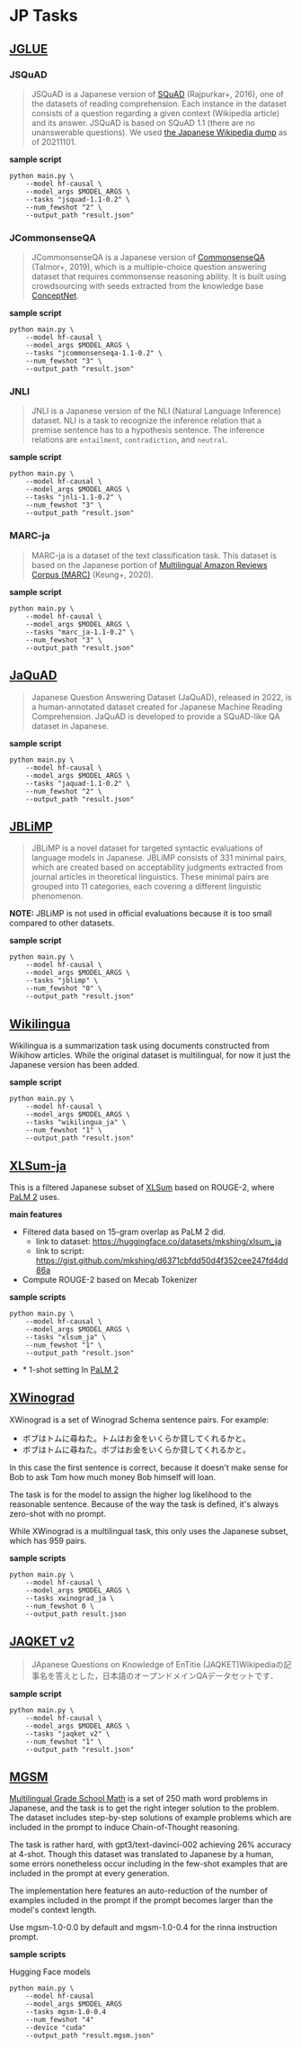 
# JP Tasks 

## [JGLUE](https://github.com/yahoojapan/JGLUE)
### JSQuAD
> JSQuAD is a Japanese version of [SQuAD](https://rajpurkar.github.io/SQuAD-explorer/) (Rajpurkar+, 2016), one of the datasets of reading comprehension.
Each instance in the dataset consists of a question regarding a given context (Wikipedia article) and its answer. JSQuAD is based on SQuAD 1.1 (there are no unanswerable questions). We used [the Japanese Wikipedia dump](https://dumps.wikimedia.org/jawiki/) as of 20211101.

**sample script**
```
python main.py \
    --model hf-causal \
    --model_args $MODEL_ARGS \
    --tasks "jsquad-1.1-0.2" \
    --num_fewshot "2" \
    --output_path "result.json"
```

### JCommonsenseQA
> JCommonsenseQA is a Japanese version of [CommonsenseQA](https://www.tau-nlp.org/commonsenseqa) (Talmor+, 2019), which is a multiple-choice question answering dataset that requires commonsense reasoning ability. It is built using crowdsourcing with seeds extracted from the knowledge base [ConceptNet](https://conceptnet.io/).

**sample script**
```
python main.py \
    --model hf-causal \
    --model_args $MODEL_ARGS \
    --tasks "jcommonsenseqa-1.1-0.2" \
    --num_fewshot "3" \
    --output_path "result.json"
```

### JNLI
> JNLI is a Japanese version of the NLI (Natural Language Inference) dataset. NLI is a task to recognize the inference relation that a premise sentence has to a hypothesis sentence. The inference relations are `entailment`, `contradiction`, and `neutral`.

**sample script**
```
python main.py \
    --model hf-causal \
    --model_args $MODEL_ARGS \
    --tasks "jnli-1.1-0.2" \
    --num_fewshot "3" \
    --output_path "result.json"
```

### MARC-ja
> MARC-ja is a dataset of the text classification task. This dataset is based on the Japanese portion of [Multilingual Amazon Reviews Corpus (MARC)](https://docs.opendata.aws/amazon-reviews-ml/readme.html) (Keung+, 2020).

**sample script**
```
python main.py \
    --model hf-causal \
    --model_args $MODEL_ARGS \
    --tasks "marc_ja-1.1-0.2" \
    --num_fewshot "3" \
    --output_path "result.json"
```

## [JaQuAD](https://huggingface.co/datasets/SkelterLabsInc/JaQuAD)

> Japanese Question Answering Dataset (JaQuAD), released in 2022, is a human-annotated dataset created for Japanese Machine Reading Comprehension. JaQuAD is developed to provide a SQuAD-like QA dataset in Japanese. 

**sample script**
```
python main.py \
    --model hf-causal \
    --model_args $MODEL_ARGS \
    --tasks "jaquad-1.1-0.2" \
    --num_fewshot "2" \
    --output_path "result.json"
```

## [JBLiMP](https://github.com/osekilab/JBLiMP)

> JBLiMP is a novel dataset for targeted syntactic evaluations of language models in Japanese. JBLiMP consists of 331 minimal pairs, which are created based on acceptability judgments extracted from journal articles in theoretical linguistics. These minimal pairs are grouped into 11 categories, each covering a different linguistic phenomenon.

**NOTE:** JBLiMP is not used in official evaluations because it is too small compared to other datasets.

**sample script**
```
python main.py \
    --model hf-causal \
    --model_args $MODEL_ARGS \
    --tasks "jblimp" \
    --num_fewshot "0" \
    --output_path "result.json"
```

## [Wikilingua](https://github.com/esdurmus/Wikilingua)

Wikilingua is a summarization task using documents constructed from Wikihow articles. While the original dataset is multilingual, for now it just the Japanese version has been added.

**sample script**

```
python main.py \
    --model hf-causal \
    --model_args $MODEL_ARGS \
    --tasks "wikilingua_ja" \
    --num_fewshot "1" \
    --output_path "result.json"
```

## [XLSum-ja](https://huggingface.co/datasets/csebuetnlp/xlsum)
This is a filtered Japanese subset of [XLSum](https://huggingface.co/datasets/csebuetnlp/xlsum) based on ROUGE-2, where [PaLM 2](https://arxiv.org/abs/2305.10403) uses. 

**main features**
- Filtered data based on 15-gram overlap as PaLM 2 did.
  - link to dataset: https://huggingface.co/datasets/mkshing/xlsum_ja
  - link to script: https://gist.github.com/mkshing/d6371cbfdd50d4f352cee247fd4dd86a
- Compute ROUGE-2 based on Mecab Tokenizer

**sample scripts**

```
python main.py \
    --model hf-causal \
    --model_args $MODEL_ARGS \
    --tasks "xlsum_ja" \
    --num_fewshot "1" \
    --output_path "result.json"
```

* \* 1-shot setting In [PaLM 2](https://arxiv.org/abs/2305.10403)

## [XWinograd](https://huggingface.co/datasets/Muennighoff/xwinograd)

XWinograd is a set of Winograd Schema sentence pairs. For example:

- ボブはトムに尋ねた。トムはお金をいくらか貸してくれるかと。
- ボブはトムに尋ねた。ボブはお金をいくらか貸してくれるかと。

In this case the first sentence is correct, because it doesn't make sense for Bob to ask Tom how much money Bob himself will loan.

The task is for the model to assign the higher log likelihood to the reasonable sentence. Because of the way the task is defined, it's always zero-shot with no prompt.

While XWinograd is a multilingual task, this only uses the Japanese subset, which has 959 pairs.

**sample scripts**

```
python main.py \
    --model hf-causal \
    --model_args $MODEL_ARGS \
    --tasks xwinograd_ja \
    --num_fewshot 0 \
    --output_path result.json
```

## [JAQKET v2](https://www.nlp.ecei.tohoku.ac.jp/projects/jaqket/)

>  JApanese Questions on Knowledge of EnTitie (JAQKET)Wikipediaの記事名を答えとした，日本語のオープンドメインQAデータセットです．

**sample script**

```
python main.py \
    --model hf-causal \
    --model_args $MODEL_ARGS \
    --tasks "jaqket_v2" \
    --num_fewshot "1" \
    --output_path "result.json"
```

## [MGSM](https://huggingface.co/datasets/juletxara/mgsm)

[Multilingual Grade School Math](https://arxiv.org/pdf/2210.03057.pdf) is a set of 250 math word problems in Japanese, and the task is to get the right integer solution to the problem.
The dataset includes step-by-step solutions of example problems which are included in the prompt to induce Chain-of-Thought reasoning.

The task is rather hard, with gpt3/text-davinci-002 achieving 26% accuracy at 4-shot. 
Though this dataset was translated to Japanese by a human, some errors nonetheless occur including in the few-shot examples that are included in the prompt at every generation.

The implementation here features an auto-reduction of the number of examples included in the prompt if the prompt becomes larger than the model's context length.

Use mgsm-1.0-0.0 by default and mgsm-1.0-0.4 for the rinna instruction prompt.

**sample scripts**

Hugging Face models

```
python main.py \
    --model hf-causal
    --model_args $MODEL_ARGS 
    --tasks mgsm-1.0-0.4
    --num_fewshot "4" 
    --device "cuda" 
    --output_path "result.mgsm.json"
```
